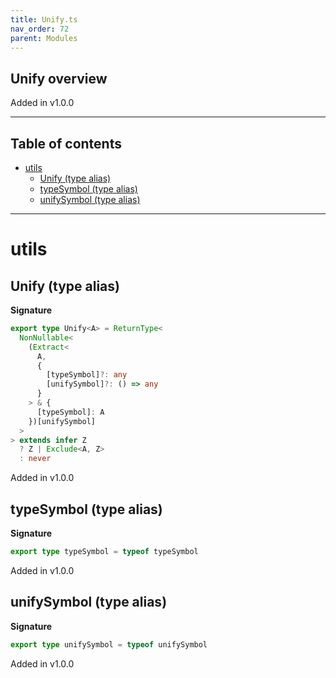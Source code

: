 ```yaml
---
title: Unify.ts
nav_order: 72
parent: Modules
---
```


## Unify overview

Added in v1.0.0

---

<h2 class="text-delta">Table of contents</h2>

- [utils](#utils)
  - [Unify (type alias)](#unify-type-alias)
  - [typeSymbol (type alias)](#typesymbol-type-alias)
  - [unifySymbol (type alias)](#unifysymbol-type-alias)

---

# utils

## Unify (type alias)

**Signature**

```ts
export type Unify<A> = ReturnType<
  NonNullable<
    (Extract<
      A,
      {
        [typeSymbol]?: any
        [unifySymbol]?: () => any
      }
    > & {
      [typeSymbol]: A
    })[unifySymbol]
  >
> extends infer Z
  ? Z | Exclude<A, Z>
  : never
```

Added in v1.0.0

## typeSymbol (type alias)

**Signature**

```ts
export type typeSymbol = typeof typeSymbol
```

Added in v1.0.0

## unifySymbol (type alias)

**Signature**

```ts
export type unifySymbol = typeof unifySymbol
```

Added in v1.0.0
